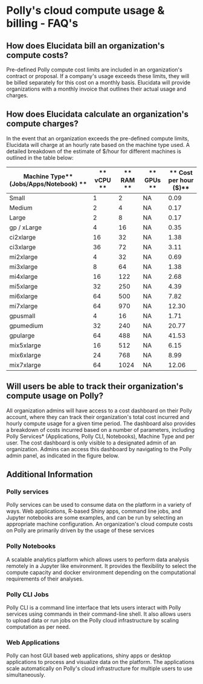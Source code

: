 # Polly's cloud compute usage & billing - FAQ's

## How does Elucidata bill an organization's compute costs?

Pre-defined Polly compute cost limits are included in an organization's contract or proposal. If a company's usage exceeds these limits, they will be billed separately for this cost on a monthly basis. Elucidata will provide organizations with a monthly invoice that outlines their actual usage and charges.

## How does Elucidata calculate an organization's compute charges?

In the event that an organization exceeds the pre-defined compute limits, Elucidata will charge at an hourly rate based on the machine type used. A detailed breakdown of the estimate of $/hour for different machines is outlined in the table below:

| **Machine Type**** (Jobs/Apps/Notebook) **|** vCPU **|** RAM **|** GPUs **|** Cost per hour ($)** |
| --- | --- | --- | --- | --- |
| Small | 1 | 2 | NA | 0.09 |
| Medium | 2 | 4 | NA | 0.17 |
| Large | 2 | 8 | NA | 0.17 |
| gp / xLarge | 4 | 16 | NA | 0.35 |
| ci2xlarge | 16 | 32 | NA | 1.38 |
| ci3xlarge | 36 | 72 | NA | 3.11 |
| mi2xlarge | 4 | 32 | NA | 0.69 |
| mi3xlarge | 8 | 64 | NA | 1.38 |
| mi4xlarge | 16 | 122 | NA | 2.68 |
| mi5xlarge | 32 | 250 | NA | 4.39 |
| mi6xlarge | 64 | 500 | NA | 7.82 |
| mi7xlarge | 64 | 970 | NA | 12.30 |
| gpusmall | 4 | 16 | NA | 1.71 |
| gpumedium | 32 | 240 | NA | 20.77 |
| gpularge | 64 | 488 | NA | 41.53 |
| mix5xlarge | 16 | 512 | NA | 6.15 |
| mix6xlarge | 24 | 768 | NA | 8.99 |
| mix7xlarge | 64 | 1024 | NA | 12.06 |

## Will users be able to track their organization's compute usage on Polly?

All organization admins will have access to a cost dashboard on their Polly account, where they can track their organization's total cost incurred and hourly compute usage for a given time period. The dashboard also provides a breakdown of costs incurred based on a number of parameters, including Polly Services\* (Applications, Polly CLI, Notebooks), Machine Type and per user. The cost dashboard is only visible to a designated admin of an organization. Admins can access this dashboard by navigating to the Polly admin panel, as indicated in the figure below.

## Additional Information

### Polly services

Polly services can be used to consume data on the platform in a variety of ways. Web applications, R-based Shiny apps, command line jobs, and Jupyter notebooks are some examples, and can be run by selecting an appropriate machine configuration. An organization's cloud compute costs on Polly are primarily driven by the usage of these services

### Polly Notebooks

A scalable analytics platform which allows users to perform data analysis remotely in a Jupyter like environment. It provides the flexibility to select the compute capacity and docker environment depending on the computational requirements of their analyses.

### Polly CLI Jobs

Polly CLI is a command line interface that lets users interact with Polly services using commands in their command-line shell. It also allows users to upload data or run jobs on the Polly cloud infrastructure by scaling computation as per need.

### Web Applications

Polly can host GUI based web applications, shiny apps or desktop applications to process and visualize data on the platform. The applications scale automatically on Polly's cloud infrastructure for multiple users to use simultaneously.
